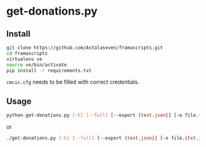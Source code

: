 get-donations.py
================

Install
-------

```bash
git clone https://github.com/Astalaseven/framascripts.git
cd framascripts
virtualenv ve
source ve/bin/activate
pip install -r requirements.txt
```

`cmcic.cfg` needs to be filled with correct credentials.

Usage
-----

```bash
python get-donations.py [-h] [--full] [--export {text,json}] [-o file.{txt,json}]
```

or

```bash
./get-donations.py [-h] [--full] [--export {text,json}] [-o file.{txt,json}]
```

